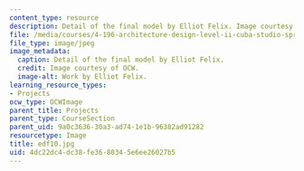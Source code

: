 ```yaml
---
content_type: resource
description: Detail of the final model by Elliot Felix. Image courtesy of OCW.
file: /media/courses/4-196-architecture-design-level-ii-cuba-studio-spring-2004/4dc22dc4dc38fe3680345e6ee26027b5_edf10.jpg
file_type: image/jpeg
image_metadata:
  caption: Detail of the final model by Elliot Felix.
  credit: Image courtesy of OCW.
  image-alt: Work by Elliot Felix.
learning_resource_types:
- Projects
ocw_type: OCWImage
parent_title: Projects
parent_type: CourseSection
parent_uid: 9a0c3636-30a3-ad74-1e1b-96382ad91282
resourcetype: Image
title: edf10.jpg
uid: 4dc22dc4-dc38-fe36-8034-5e6ee26027b5
---
```


